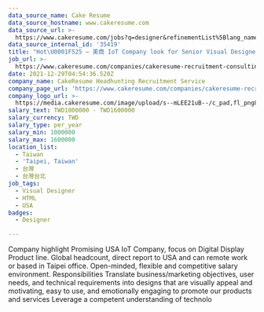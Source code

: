 ```yaml
---
data_source_name: Cake Resume
data_source_hostname: www.cakeresume.com
data_source_url: >-
  https://www.cakeresume.com/jobs?q=designer&refinementList%5Blang_name%5D%5B0%5D=English&refinementList%5Bsalary_type%5D=per_year
data_source_internal_id: '35419'
title: "Hot\U0001F525 – 美商 IoT Company look for Senior Visual Designer- NC"
job_url: >-
  https://www.cakeresume.com/companies/cakeresume-recruitment-consulting/jobs/hot-iot-company-look-for-senior-visual-designer-nc
date: 2021-12-29T04:54:36.520Z
company_name: CakeResume Headhunting Recruitment Service
company_page_url: 'https://www.cakeresume.com/companies/cakeresume-recruitment-consulting'
company_logo_url: >-
  https://media.cakeresume.com/image/upload/s--mLEE21uB--/c_pad,fl_png8,h_200,w_200/v1620881212/vdbipassrdfr8omwzeq6.png
salary_text: TWD1000000 - TWD1600000
salary_currency: TWD
salary_type: per_year
salary_min: 1000000
salary_max: 1600000
location_list:
  - Taiwan
  - 'Taipei, Taiwan'
  - 台灣
  - 台灣台北
job_tags:
  - Visual Designer
  - HTML
  - USA
badges:
  - Designer

---
```


Company highlight Promising USA IoT Company, focus on Digital Display Product line. Global headcount, direct report to USA and can remote work or based in Taipei office. Open-minded, flexible and competitive salary environment. Responsibilities Translate business/marketing objectives, user needs, and technical requirements into designs that are visually appeal and motivating, easy to use, and emotionally engaging to promote our products and services Leverage a competent understanding of technolo